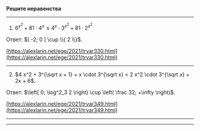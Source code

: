 **Решите неравенства**

--- ---

1) $6^{x^2} + 81 \cdot 4^x \leqslant 4^x \cdot 3^{x^2} + 81 \cdot 2^{x^2}$

Ответ: $[ -2; 0 ] \cup \\{ 2 \\}$.

[https://alexlarin.net/ege/2021/trvar330.html](https://alexlarin.net/ege/2021/trvar330.html)

--- ---

2) $4 x^2 + 3^{\sqrt x + 1} + x \cdot 3^{\sqrt x} < 2 x^2 \cdot 3^{\sqrt x} + 2x + 6$.

Ответ: $\left[ 0; \log^2_3 2 \right) \cup \left( \frac 32; +\infty \right)$.

[https://alexlarin.net/ege/2021/trvar349.html](https://alexlarin.net/ege/2021/trvar349.html)

--- ---
--- ---
